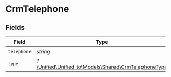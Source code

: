 # CrmTelephone


## Fields

| Field                                                                                          | Type                                                                                           | Required                                                                                       | Description                                                                                    |
| ---------------------------------------------------------------------------------------------- | ---------------------------------------------------------------------------------------------- | ---------------------------------------------------------------------------------------------- | ---------------------------------------------------------------------------------------------- |
| `telephone`                                                                                    | *string*                                                                                       | :heavy_check_mark:                                                                             | N/A                                                                                            |
| `type`                                                                                         | [?\Unified\Unified_to\Models\Shared\CrmTelephoneType](../../Models/Shared/CrmTelephoneType.md) | :heavy_minus_sign:                                                                             | N/A                                                                                            |